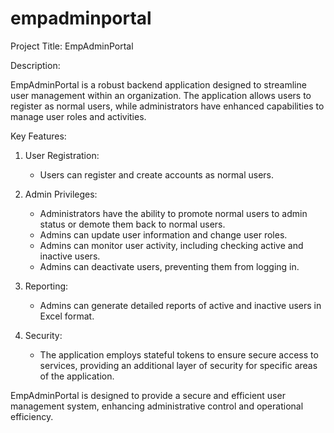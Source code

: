 # empadminportal

Project Title: EmpAdminPortal

Description:

EmpAdminPortal is a robust backend application designed to streamline user management within an organization. The application allows users to register as normal users, while administrators have enhanced capabilities to manage user roles and activities.

Key Features:

1. User Registration:
   - Users can register and create accounts as normal users.

2. Admin Privileges:
   - Administrators have the ability to promote normal users to admin status or demote them back to normal users.
   - Admins can update user information and change user roles.
   - Admins can monitor user activity, including checking active and inactive users.
   - Admins can deactivate users, preventing them from logging in.

3. Reporting:
   - Admins can generate detailed reports of active and inactive users in Excel format.

4. Security:
   - The application employs stateful tokens to ensure secure access to services, providing an additional layer of security for specific areas of the application.

EmpAdminPortal is designed to provide a secure and efficient user management system, enhancing administrative control and operational efficiency.
